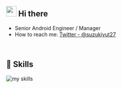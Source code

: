 ## <img src="https://media.giphy.com/media/hvRJCLFzcasrR4ia7z/giphy.gif" width="28"> Hi there

- Senior Android Engineer / Manager
- How to reach me: [Twitter - @suzukiyut27](https://twitter.com/suzukiyut27)
<br>

## 🌱 Skills
<img alt="my skills" src="https://skillicons.dev/icons?theme=dark&perline=7&i=kotlin,java,swift,ktor,md,maven,notion,postgres,postman,gradle,idea,figma" />
<br>
